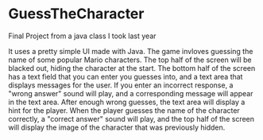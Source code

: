 # GuessTheCharacter
Final Project from a java class I took last year

It uses a pretty simple UI made with Java. The game invloves guessing the name of some popular Mario characters. The top half of the screen will be blacked out, 
hiding the character at the start. The bottom half of the screen has a text field that you can enter you guesses into, and a text area that displays messages for
the user. If you enter an incorrect response, a "wrong answer" sound will play, and a corresponding message will appear in the text area. After enough wrong
guesses, the text area will display a hint for the player. When the player guesses the name of the character correctly, a "correct answer" sound will play, and 
the top half of the screen will display the image of the character that was previously hidden.
